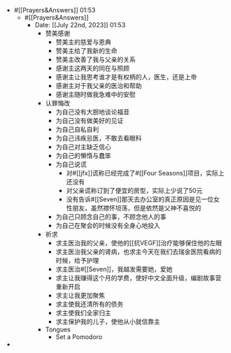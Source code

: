 - #[[Prayers&Answers]] 01:53 
    - #[[Prayers&Answers]]
        - Date: [[July 22nd, 2023]] 01:53
            - 赞美感谢
                - 赞美主的慈爱与恩典
                - 赞美主给了我新的生命
                - 赞美主改善了我与父亲的关系
                - 感谢主这两天的同在与照顾
                - 感谢主让我思考谁才是有权柄的人，医生，还是上帝
                - 感谢主对于我父亲的医治和帮助
                - 感谢主随时做我急难中的安慰
            - 认罪悔改
                - 为自己没有大胆地谈论福音
                - 为自己没有做美好的见证
                - 为自己自私自利
                - 为自己讳疾忌医，不敢去看眼科
                - 为自己对主缺乏信心
                - 为自己的懒惰与蠢笨
                - 为自己说谎
                    - 对#[[jfx]]谎称已经完成了#[[Four Seasons]]项目，实际上还没有
                    - 对父亲谎称订到了便宜的房型，实际上少说了50元
                    - 没有告诉#[[Seven]]那天去办公室的真正原因是见一位女性朋友，虽然襟怀坦荡，但是依然是父神不喜悦的
                - 为自己只顾念自己的事，不顾念他人的事
                - 为自己在聚会的时候没有全身心地投入
            - 祈求
                - 求主医治我的父亲，使他的[[抗VEGF]]治疗能够保住他的左眼
                - 求主医治我父亲的肾病，也求主今天在我们去瑞金医院看病的时候，给予护理
                - 求主医治#[[Seven]]，我越发需要她，爱她
                - 求主让我赚得这个月的学费，使好中文全面升级，编剧故事营重新开启
                - 求主让我更加聚焦
                - 求主使我还清所有的债务
                - 求主使我们全家归主
                - 求主保护我的儿子，使他从小就信靠主
            - Tongues
                - Set a Pomodoro
- 
